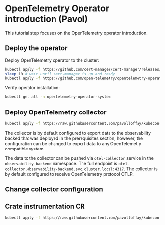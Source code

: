 # OpenTelemetry Operator introduction (Pavol)

This tutorial step focuses on the OpenTelemetry operator introduction.

## Deploy the operator

Deploy OpenTelemetry operator to the cluster:

```bash
kubectl apply -f https://github.com/cert-manager/cert-manager/releases/download/v1.11.0/cert-manager.yaml
sleep 10 # wait until cert-manager is up and ready
kubectl apply -f https://github.com/open-telemetry/opentelemetry-operator/releases/download/v0.74.0/opentelemetry-operator.yaml
```

Verify operator installation:

```bash
kubectl get all -n opentelemetry-operator-system
```

## Deploy OpenTelemetry collector

```bash
kubectl apply -f https://raw.githubusercontent.com/pavolloffay/kubecon-eu-2023-opentelemetry-kubernetes-tutorial/main/backend/02-collector.yaml
```

The collector is by default configured to export data to the observability backed that was deployed in the prerequisites section, however, the configuration can be changed to export data to any OpenTelemetry compatible system.

The data to the collector can be pushed via `otel-collector` service in the `observability-backend` namespace. The full endpoint is `otel-collector.observability-backend.svc.cluster.local:4317`. The collector is by default configured to receive OpenTelemetry protocol OTLP.

## Change collector configuration 

## Crate instrumentation CR

```bash
kubectl apply -f https://raw.githubusercontent.com/pavolloffay/kubecon-eu-2023-opentelemetry-kubernetes-tutorial/main/app/instrumentation.yaml
```
